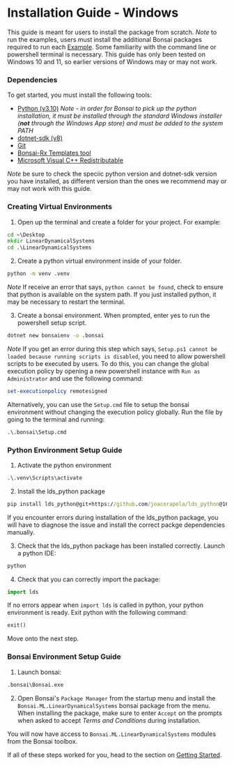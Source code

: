 # Installation Guide - Windows

This guide is meant for users to install the package from scratch. *Note* to run the examples, users must install the additional Bonsai packages required to run each [Example](../../../examples/README.md). Some familiarity with the command line or powershell terminal is necessary. This guide has only been tested on Windows 10 and 11, so earlier versions of Windows may or may not work.

### Dependencies

To get started, you must install the following tools:

- [Python (v3.10)](https://www.python.org/downloads/) *Note - in order for Bonsai to pick up the python installation, it must be installed through the standard Windows installer (**not** through the Windows App store) and must be added to the system PATH*
- [dotnet-sdk (v8)](https://dotnet.microsoft.com/en-us/download)
- [Git](https://git-scm.com/downloads)
- [Bonsai-Rx Templates tool](https://www.nuget.org/packages/Bonsai.Templates)
- [Microsoft Visual C++ Redistributable](https://aka.ms/vs/16/release/vc_redist.x64.exe)

*Note* be sure to check the speciic python version and dotnet-sdk version you have installed, as different version than the ones we recommend may or may not work with this guide.

### Creating Virtual Environments

1. Open up the terminal and create a folder for your project. For example:

```cmd
cd ~\Desktop
mkdir LinearDynamicalSystems
cd .\LinearDynamicalSystems
```

2. Create a python virtual environment inside of your folder.

```cmd
python -m venv .venv
```

*Note* If receive an error that says, `python cannot be found`, check to ensure that python is available on the system path. If you just installed python, it may be necessary to restart the terminal.

3. Create a bonsai environment. When prompted, enter yes to run the powershell setup script.

```cmd
dotnet new bonsaienv -o .bonsai
```

*Note* If you get an error during this step which says, `Setup.ps1 cannot be loaded because running scripts is disabled`, you need to allow powershell scripts to be executed by users. To do this, you can change the global execution policy by opening a new powershell instance with `Run as Administrator` and use the following command:

```powershell
set-executionpolicy remotesigned
```

Alternatively, you can use the `Setup.cmd` file to setup the bonsai environment without changing the execution policy globally. Run the file by going to the terminal and running:

```cmd
.\.bonsai\Setup.cmd

```

### Python Environment Setup Guide

1. Activate the python environment

```cmd
.\.venv\Scripts\activate
```

2. Install the lds_python package

```cmd
pip install lds_python@git+https://github.com/joacorapela/lds_python@168d4c05bb4b014998c7d3a2a57d143244a44bdd
```

If you encounter errors during installation of the lds_python package, you will have to diagnose the issue and install the correct packge dependencies manually.

3. Check that the lds_python package has been installed correctly. Launch a python IDE:

```cmd
python
```

4. Check that you can correctly import the package:

```python
import lds
```

If no errors appear when `import lds` is called in python, your python environment is ready. Exit python with the following command:

```python
exit()
```

Move onto the next step.

### Bonsai Environment Setup Guide

1. Launch bonsai:

```cmd
.bonsai\Bonsai.exe
```

2. Open Bonsai's `Package Manager` from the startup menu and install the `Bonsai.ML.LinearDynamicalSystems` bonsai package from the menu. When installing the package, make sure to enter `Accept` on the prompts when asked to accept *Terms and Conditions* during installation.

You will now have access to `Bonsai.ML.LinearDynamicalSystems` modules from the Bonsai toolbox.

If all of these steps worked for you, head to the section on [Getting Started](lds-getting-started.md).
